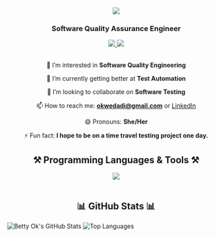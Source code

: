 <h1 align="center">
    <img src="https://readme-typing-svg.herokuapp.com/?font=Righteous&size=35&center=true&vCenter=true&width=500&height=70&duration=4000&lines=Hi+There!+👋;+I'm+Betty+Okwedadi!;" />
</h1>
<h3 align="center">Software Quality Assurance Engineer</h3>

<div align="center"> 
  <a href="mailto:okwedadi@gmail.com" target="_blank">
    <img src="https://img.shields.io/badge/Gmail-D14836?style=for-the-badge&logo=gmail&logoColor=white" target="_blank" />
  </a> 
  <a href="https://www.linkedin.com/in/bettyokwedadi" target="_blank">
    <img src="https://img.shields.io/badge/LinkedIn-0077B5?style=for-the-badge&logo=linkedin&logoColor=white" target="_blank" />
  </a>
 </div>

<br> 

<div align="center">
 
 👀 I’m interested in **Software Quality Engineering**
 
 🌱 I’m currently getting better at **Test Automation**
 
 💞️ I’m looking to collaborate on **Software Testing**
 
 📫 How to reach me: **okwedadi@gmail.com** or [LinkedIn](https://www.linkedin.com/in/bettyokwedadi)
 
 😄 Pronouns: **She/Her**
 
 ⚡ Fun fact: **I hope to be on a time travel testing project one day.**

 </div>

<h2 align="center">⚒️ Programming Languages & Tools ⚒️</h2>
<div align="center">
    <img src="https://skillicons.dev/icons?i=python,java,javascript,html,mysql,selenium,github,vscode" /><br>
</div>

<br/>

<h2 align="center">📊 GitHub Stats 📊</h2>

![Betty Ok's GitHub Stats](https://github-readme-stats.vercel.app/api?username=BettyOk&show_icons=true&theme=radical)
![Top Languages](https://github-readme-stats.vercel.app/api/top-langs/?username=BettyOk&show_icons=true&theme=radical)
